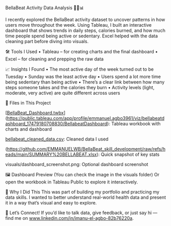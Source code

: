 BellaBeat Activity Data Analysis 🏃‍♀️📊

I recently explored the BellaBeat activity dataset to uncover patterns in how users move throughout the week. Using Tableau, I built an interactive dashboard that shows trends in daily steps, calories burned, and how much time people spend being active or sedentary. Excel helped with the data cleaning part before diving into visuals.

🛠️ Tools I Used
• Tableau – for creating charts and the final dashboard
• Excel – for cleaning and prepping the raw data

📈 Insights I Found
• The most active day of the week turned out to be Tuesday
• Sunday was the least active day
• Users spend a lot more time being sedentary than being active
• There’s a clear link between how many steps someone takes and the calories they burn
• Activity levels (light, moderate, very active) are quite different across users

📂 Files in This Project

[[BellaBeat_Dashboard.twbx](https://github.com/EMMANUELWB/BellaBeat_skill_development/blob/main/dashboards.PNG)](https://public.tableau.com/app/profile/emmanuel.agbo3961/viz/bellabeatdashboard_17479180708830/BellabeatDashboard): Tableau workbook with charts and dashboard

[bellabeat_cleaned_data.csv](https://github.com/EMMANUELWB/BellaBeat_skill_development/raw/refs/heads/main/dailyactive.new.xlsx): Cleaned data I used

(https://github.com/EMMANUELWB/BellaBeat_skill_development/raw/refs/heads/main/SUMMARY%20BELLABEAT.xlsx): Quick snapshot of key stats

visuals/dashboard_screenshot.png: Optional dashboard screenshot

🖼️ Dashboard Preview
(You can check the image in the visuals folder)
Or open the workbook in Tableau Public to explore it interactively.

🎯 Why I Did This
This was part of building my portfolio and practicing my data skills. I wanted to better understand real-world health data and present it in a way that’s visual and easy to explore.

💬 Let’s Connect!
If you’d like to talk data, give feedback, or just say hi — find me on www.linkedin.com/in/imanu-el-agbo-82b76220a.
